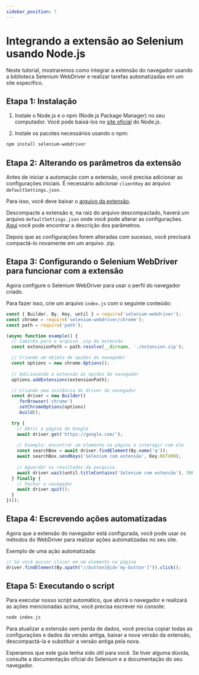 ```yaml
---
sidebar_position: 7
---
```



# Integrando a extensão ao Selenium usando Node.js

Neste tutorial, mostraremos como integrar a extensão do navegador usando a biblioteca Selenium WebDriver e realizar tarefas automatizadas em um site específico.

## Etapa 1: Instalação

1. Instale o Node.js e o npm (Node.js Package Manager) no seu computador. Você pode baixá-los no [site oficial](https://nodejs.org/) do Node.js.

2. Instale os pacotes necessários usando o npm:

```bash
npm install selenium-webdriver
```
## Etapa 2: Alterando os parâmetros da extensão

Antes de iniciar a automação com a extensão, você precisa adicionar as configurações iniciais. É necessário adicionar `clientKey` ao arquivo `defaultSettings.json`.

Para isso, você deve baixar o [arquivo da extensão](extension-main.md).

Descompacte a extensão e, na raiz do arquivo descompactado, haverá um arquivo `defaultSettings.json` onde você pode alterar as configurações. [Aqui](ext-settings.md) você pode encontrar a descrição dos parâmetros.

Depois que as configurações forem alteradas com sucesso, você precisará compactá-lo novamente em um arquivo .zip.

## Etapa 3: Configurando o Selenium WebDriver para funcionar com a extensão

Agora configure o Selenium WebDriver para usar o perfil do navegador criado.

Para fazer isso, crie um arquivo `index.js` com o seguinte conteúdo:

```js
const { Builder, By, Key, until } = require('selenium-webdriver');
const chrome = require('selenium-webdriver/chrome');
const path = require('path');

(async function example() {
  // Caminho para o arquivo .zip da extensão
  const extensionPath = path.resolve(__dirname, './extension.zip');

  // Criando um objeto de opções do navegador
  const options = new chrome.Options();
  
  // Adicionando a extensão às opções do navegador
  options.addExtensions(extensionPath);

  // Criando uma instância do driver do navegador
  const driver = new Builder()
    .forBrowser('chrome')
    .setChromeOptions(options)
    .build();

  try {
    // Abrir a página do Google
    await driver.get('https://google.com/');
    
    // Exemplo: encontrar um elemento na página e interagir com ele
    const searchBox = await driver.findElement(By.name('q'));
    await searchBox.sendKeys('Selenium com extensão', Key.RETURN);
    
    // Aguardar os resultados da pesquisa
    await driver.wait(until.titleContains('Selenium com extensão'), 5000);
  } finally {
    // Fechar o navegador
    await driver.quit();
  }
})();
```

## Etapa 4: Escrevendo ações automatizadas
Agora que a extensão do navegador está configurada, você pode usar os métodos do WebDriver para realizar ações automatizadas no seu site.

Exemplo de uma ação automatizada:

```js
// Se você quiser clicar em um elemento na página
driver.findElement(By.xpath("//button[@id='my-button']")).click();
```

## Etapa 5: Executando o script

Para executar nosso script automático, que abrirá o navegador e realizará as ações mencionadas acima, você precisa escrever no console:

```bash
node index.js
```

Para atualizar a extensão sem perda de dados, você precisa copiar todas as configurações e dados da versão antiga, baixar a nova versão da extensão, descompactá-la e substituir a versão antiga pela nova.

Esperamos que este guia tenha sido útil para você. Se tiver alguma dúvida, consulte a documentação oficial do Selenium e a documentação do seu navegador.
